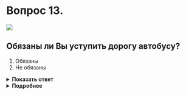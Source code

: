 # Вопрос 13.

![](https://s.drom.ru/i24227/pdd/tickets/2016/1542608622.jpg)

## Обязаны ли Вы уступить дорогу автобусу?

1. Обязаны
2. Не обязаны

<details>
<summary><b>Показать ответ</b></summary>
Правильный ответ: 1
</details>
<details>
<summary><b>Подробнее</b></summary>
«Правило правой руки» универсально. Оно не работает в двух случаях – один из случаев, когда ТС движется под дополнительную секцию, включенную одновременно с основным желтым или красным сигналом. В данной ситуации Вы обязаны уступить дорогу всем ТС, движущимся с других направлений. Вы обязаны уступить дорогу автобусу.
(Пункт 13.5 ПДД)
</details>
